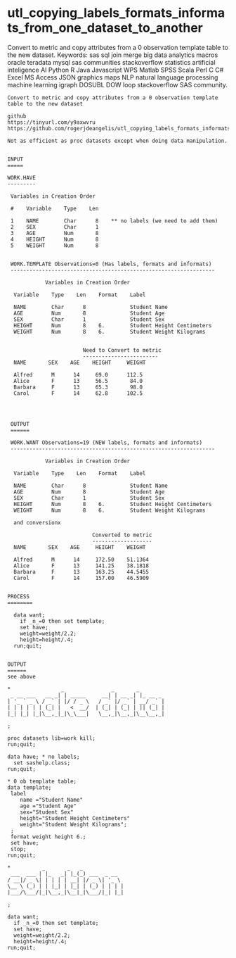 # utl_copying_labels_formats_informats_from_one_dataset_to_another
Convert to metric and copy attributes from a 0 observation template table to the new dataset.  Keywords: sas sql join merge big data analytics macros oracle teradata mysql sas communities stackoverflow statistics artificial inteligence AI Python R Java Javascript WPS Matlab SPSS Scala Perl C C# Excel MS Access JSON graphics maps NLP natural language processing machine learning igraph DOSUBL DOW loop stackoverflow SAS community.

    Convert to metric and copy attributes from a 0 observation template table to the new dataset

    github
    https://tinyurl.com/y9axwvru
    https://github.com/rogerjdeangelis/utl_copying_labels_formats_informats_from_one_dataset_to_another

    Not as efficient as proc datasets except when doing data manipulation.


    INPUT
    =====

    WORK.HAVE
    ---------

     Variables in Creation Order

     #    Variable    Type    Len

     1    NAME        Char      8    ** no labels (we need to add them)
     2    SEX         Char      1
     3    AGE         Num       8
     4    HEIGHT      Num       8
     5    WEIGHT      Num       8


     WORK.TEMPLATE Observations=0 (Has labels, formats and informats)
     -----------------------------------------------------------------

                Variables in Creation Order

      Variable    Type    Len    Format    Label

      NAME        Char      8              Student Name
      AGE         Num       8              Student Age
      SEX         Char      1              Student Sex
      HEIGHT      Num       8    6.        Student Height Centimeters
      WEIGHT      Num       8    6.        Student Weight Kilograms


                            Need to Convert to metric
                            ------------------------
      NAME       SEX    AGE    HEIGHT     WEIGHT

      Alfred      M      14     69.0      112.5
      Alice       F      13     56.5       84.0
      Barbara     F      13     65.3       98.0
      Carol       F      14     62.8      102.5




     OUTPUT
     ======

     WORK.WANT Observations=19 (NEW labels, formats and informats)
     -----------------------------------------------------------------

                Variables in Creation Order

      Variable    Type    Len    Format    Label

      NAME        Char      8              Student Name
      AGE         Num       8              Student Age
      SEX         Char      1              Student Sex
      HEIGHT      Num       8    6.        Student Height Centimeters
      WEIGHT      Num       8    6.        Student Weight Kilograms

      and conversionx

                               Converted to metric
                               -------------------
      NAME       SEX    AGE     HEIGHT    WEIGHT

      Alfred      M      14     172.50    51.1364
      Alice       F      13     141.25    38.1818
      Barbara     F      13     163.25    44.5455
      Carol       F      14     157.00    46.5909


    PROCESS
    ========

      data want;
        if _n_=0 then set template;
        set have;
        weight=weight/2.2;
        height=height/.4;
      run;quit;


    OUTPUT
    ======
    see above

    *                _               _       _
     _ __ ___   __ _| | _____     __| | __ _| |_ __ _
    | '_ ` _ \ / _` | |/ / _ \   / _` |/ _` | __/ _` |
    | | | | | | (_| |   <  __/  | (_| | (_| | || (_| |
    |_| |_| |_|\__,_|_|\_\___|   \__,_|\__,_|\__\__,_|

    ;

    proc datasets lib=work kill;
    run;quit;

    data have; * no labels;
      set sashelp.class;
    run;quit;

    * 0 ob template table;
    data template;
     label
        name ="Student Name"
        age ="Student Age"
        sex="Student Sex"
        height="Student Height Centimeters"
        weight="Student Weight Kilograms";
     ;
     format weight height 6.;
     set have;
     stop;
    run;quit;

    *          _       _   _
     ___  ___ | |_   _| |_(_) ___  _ __
    / __|/ _ \| | | | | __| |/ _ \| '_ \
    \__ \ (_) | | |_| | |_| | (_) | | | |
    |___/\___/|_|\__,_|\__|_|\___/|_| |_|

    ;

    data want;
      if _n_=0 then set template;
      set have;
      weight=weight/2.2;
      height=height/.4;
    run;quit;

